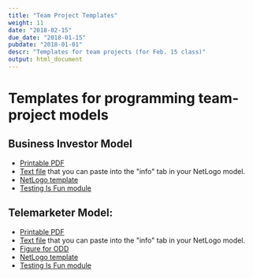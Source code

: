 ```yaml
---
title: "Team Project Templates"
weight: 11
date: "2018-02-15"
due_date: "2018-01-15"
pubdate: "2018-01-01"
descr: "Templates for team projects (for Feb. 15 class)"
output: html_document
---
```

# Templates for programming team-project models

## Business Investor Model

* [Printable PDF](/files/odd/business_investor_odd.pdf)
* [Text file](/files/odd/business_investor_odd.md) that you can paste into the "info" tab in your NetLogo model.
* [NetLogo template](/models/team_projects/business_investor_template.nlogo)
* [Testing Is Fun module](/models/team_projects/jg-tif.nls)

## Telemarketer Model:

* [Printable PDF](/files/odd/telemarketer_odd.pdf)
* [Text file](/files/odd/telemarketer_odd.md) that you can paste into the "info" tab in your NetLogo model.
* [Figure for ODD](/files/odd/fig_13_1.md)
* [NetLogo template](/models/team_projects/telemarketer_template.nlogo)
* [Testing Is Fun module](/models/team_projects/jg-tif.nls)

